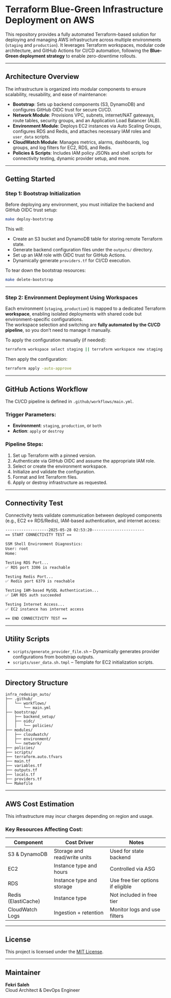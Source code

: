 # Terraform Blue-Green Infrastructure Deployment on AWS

This repository provides a fully automated Terraform-based solution for deploying and managing AWS infrastructure across multiple environments (`staging` and `production`). It leverages Terraform workspaces, modular code architecture, and GitHub Actions for CI/CD automation, following the **Blue-Green deployment strategy** to enable zero-downtime rollouts.

---

## Architecture Overview

The infrastructure is organized into modular components to ensure scalability, reusability, and ease of maintenance:

- **Bootstrap**: Sets up backend components (S3, DynamoDB) and configures GitHub OIDC trust for secure CI/CD.
- **Network Module**: Provisions VPC, subnets, internet/NAT gateways, route tables, security groups, and an Application Load Balancer (ALB).
- **Environment Module**: Deploys EC2 instances via Auto Scaling Groups, configures RDS and Redis, and attaches necessary IAM roles and `user_data` scripts.
- **CloudWatch Module**: Manages metrics, alarms, dashboards, log groups, and log filters for EC2, RDS, and Redis.
- **Policies & Scripts**: Includes IAM policy JSONs and shell scripts for connectivity testing, dynamic provider setup, and more.

---

## Getting Started

### Step 1: Bootstrap Initialization

Before deploying any environment, you must initialize the backend and GitHub OIDC trust setup:

```bash
make deploy-bootstrap
```

This will:
- Create an S3 bucket and DynamoDB table for storing remote Terraform state.
- Generate backend configuration files under the `outputs/` directory.
- Set up an IAM role with OIDC trust for GitHub Actions.
- Dynamically generate `providers.tf` for CI/CD execution.

To tear down the bootstrap resources:

```bash
make delete-bootstrap
```

---

### Step 2: Environment Deployment Using Workspaces

Each environment (`staging`, `production`) is mapped to a dedicated Terraform **workspace**, enabling isolated deployments with shared code but environment-specific configurations.  
The workspace selection and switching are **fully automated by the CI/CD pipeline**, so you don’t need to manage it manually.

To apply the configuration manually (if needed):

```bash
terraform workspace select staging || terraform workspace new staging
```

Then apply the configuration:

```bash
terraform apply -auto-approve
```

---

## GitHub Actions Workflow

The CI/CD pipeline is defined in `.github/workflows/main.yml`.

### Trigger Parameters:

- **Environment**: `staging`, `production`, or `both`
- **Action**: `apply` or `destroy`

### Pipeline Steps:

1. Set up Terraform with a pinned version.
2. Authenticate via GitHub OIDC and assume the appropriate IAM role.
3. Select or create the environment workspace.
4. Initialize and validate the configuration.
5. Format and lint Terraform files.
6. Apply or destroy infrastructure as requested.

---

## Connectivity Test 

Connectivity tests validate communication between deployed components (e.g., EC2 ↔ RDS/Redis), IAM-based authentication, and internet access:

```bash
-------------------2025-05-28 02:53:20-----------------------
== START CONNECTIVITY TEST ==

SSM Shell Environment Diagnostics:
User: root
Home:

Testing RDS Port...
✅ RDS port 3306 is reachable

Testing Redis Port...
✅ Redis port 6379 is reachable

Testing IAM-based MySQL Authentication...
✅ IAM RDS auth succeeded

Testing Internet Access...
✅ EC2 instance has internet access

== END CONNECTIVITY TEST ==
```

---

## Utility Scripts

- `scripts/generate_provider_file.sh` – Dynamically generates provider configurations from bootstrap outputs.
- `scripts/user_data.sh.tmpl` – Template for EC2 initialization scripts.

---

## Directory Structure

```
infra_redesign_auto/
├── .github/
│   └── workflows/
│       └── main.yml
├── bootstrap/
│   ├── backend_setup/
│   ├── oidc/
│   │   └── policies/
├── modules/
│   ├── cloudwatch/
│   ├── environment/
│   └── network/
├── policies/
├── scripts/
├── terraform.auto.tfvars
├── main.tf
├── variables.tf
├── outputs.tf
├── locals.tf
├── providers.tf
└── Makefile
```

---

##  AWS Cost Estimation

This infrastructure may incur charges depending on region and usage.

### Key Resources Affecting Cost:

| Component        | Cost Driver                  | Notes |
|------------------|------------------------------|-------|
| S3 & DynamoDB     | Storage and read/write units | Used for state backend |
| EC2              | Instance type and hours       | Controlled via ASG |
| RDS              | Instance type and storage     | Use free tier options if eligible |
| Redis (ElastiCache) | Instance type               | Not included in free tier |
| CloudWatch Logs  | Ingestion + retention         | Monitor logs and use filters |


---

## License

This project is licensed under the [MIT License](LICENSE).

---

##  Maintainer

**Fekri Saleh**  
Cloud Architect & DevOps Engineer  


